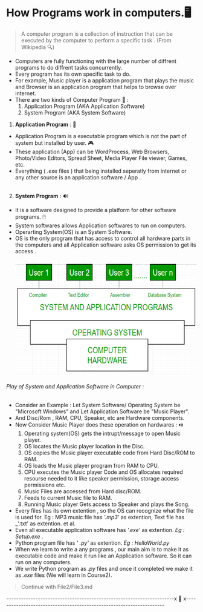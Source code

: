 # How Programs work in computers.:desktop_computer:
> A computer program is a collection of instruction that can be executed by the computer to perform a specific task . (From Wikipedia 🔍)<br/>
* Computers are fully functioning with the large number of diffrent programs to do diffrent tasks concurrently.<br/>
* Every program has its own specific task to do. <br/>
* For example, Music player is a application program that plays the music and Browser is an application program that helps to browse over internet. <br/>
* There are two kinds of Computer Program 📂 : <br/>
  1. Application Program (AKA Application Software) <br/>
  2. System Program (AKA System Software) <br/>
  
1. **Application Program** : 🎥 <br/>
 * Application Program is a executable program which is not the part of system but installed by user. 🎮<br/> 
 * These application (App) can be WordProcess, Web Browsers, Photo/Video Editors, Spread Sheet, Media Player File viewer, Games, etc. <br/>
 * Everything ( .exe files ) that being installed seperatly from internet or any other source is an application software / App .<br/><br/>
2. **System Program** : 🔊<br/>
 * It is a software designed to provide a platform for other software programs. 🖱️ <br/> 
 * System softwares allows Application softwares to run on computers. <br/>
 * Operarting System(OS) is an System Software. <br/>
 * OS is the only program that has access to control all hardware parts in the computers and all Application software asks OS permission to get its access . <br/><br/>
<img src="https://github.com/prashanthprabhu24/LearnPython/raw/main/Dust/file2_5.jpg" width="700" height="300"> <br/>
###### Play of System and Application Software in Computer : <br/> 
* Consider an Example : Let System Software/ Operating System be "Microsoft Windows" and Let Application Software be "Music Player".<br/>
* And Disc/Rom , RAM, CPU, Speaker, etc are Hardware components.<br/>
* Now Consider Music Player does these operation on hardwares : ⏯️<br/>
  1. Operating system(OS) gets the intrupt/message to open Music player.
  1. OS locates the Music player location in the Disc.
  1. OS copies the Music player executable code from Hard Disc/ROM to RAM.
  1. OS loads the Music player program from RAM to CPU.
  1. CPU executes the Music player Code and OS allocates required resourse needed to it like speaker permission, storage access permissions etc.
  1. Music Files are accessed from Hard disc/ROM.
  1. Feeds to current Music file to RAM.
  1. Running Music player Gets access to Speaker and plays the Song.
* Every files has its own extention , so the OS can recognize what the file is used for. Eg : MP3 music file has _'.mp3'_ as extention, Text file has _'.txt' as extention. et al.
* Even all executable application software has _'.exe'_ as extention. _Eg : Setup.exe ._
* Python program file has _' .py'_ as extention. _Eg : HelloWorld.py_
* When we learn to write a any programs , our main aim is to make it as executable code and make it run like an Application software. So it can run on any computers. 
* We write Python program as _.py_ files and once it completed we make it as _.exe_ files (We will learn in Course2).<br/>
> Continue with File2/File3.md

---------------------------------------------------------------------x :diamond_shape_with_a_dot_inside: x---------------------------------------------------------------------
